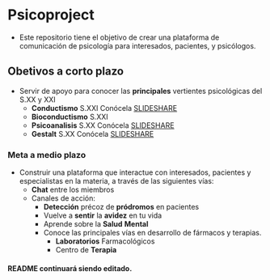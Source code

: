 # Psicoproject
- Este repositorio tiene el objetivo de crear una plataforma de comunicación de psicología para interesados, pacientes, y psicólogos. 

## Obetivos a corto plazo
- Servir de apoyo para conocer las **principales** vertientes psicológicas del S.XX y XXI
  - **Conductismo** S.XXI Conócela [SLIDESHARE](http://es.slideshare.net/cdhanatani/bases-del-conductismo)
  - **Bioconductismo** S.XXI
  - **Psicoanalisis** S.XX Conócela [SLIDESHARE](http://es.slideshare.net/rconty/presentacion-psicoanalisis-1ver1)
  - **Gestalt** S.XX Conócela [SLIDESHARE](http://es.slideshare.net/roxanalaks/gestalt-psicologia11)
  
### Meta a medio plazo
- Construir una plataforma que interactue con interesados, pacientes y especialistas en la materia, a través de las siguientes vías:
  - **Chat** entre los miembros
  - Canales de acción:
    - **Detección** précoz de **pródromos** en pacientes
    - Vuelve a **sentir** la **avidez** en tu vida
    - Aprende sobre la **Salud** **Mental**
    - Conoce las principales vías en desarrollo de fármacos y terapias.
      - **Laboratorios** Farmacológicos
      - Centro de **Terapia**

#### README continuará siendo editado. 
